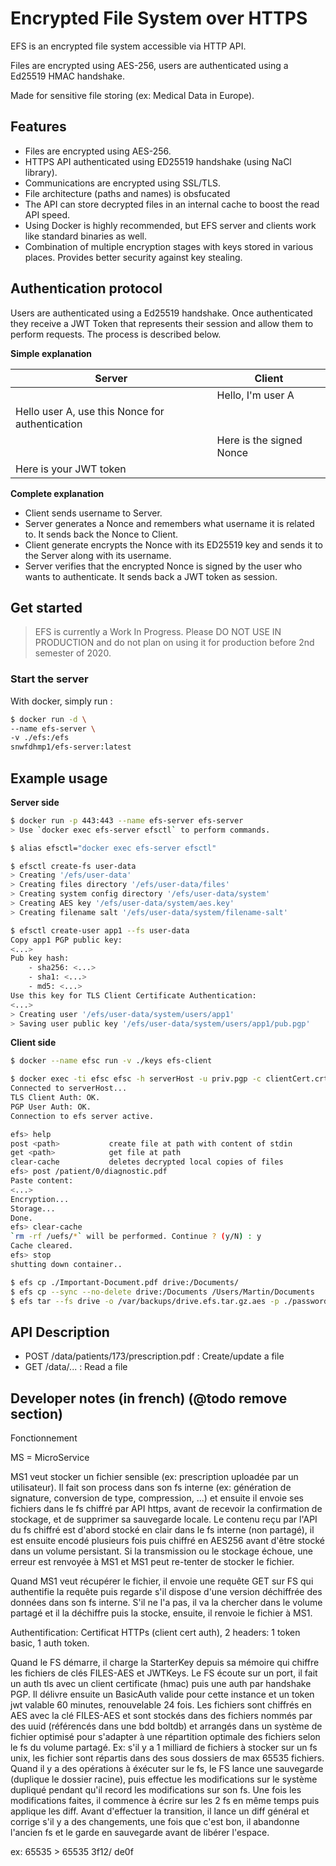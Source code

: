 # Encrypted File System over HTTPS

EFS is an encrypted file system accessible via HTTP API.

Files are encrypted using AES-256, users are authenticated using a Ed25519 HMAC handshake.

Made for sensitive file storing (ex: Medical Data in Europe).

## Features

- Files are encrypted using AES-256.
- HTTPS API authenticated using ED25519 handshake (using NaCl library).
- Communications are encrypted using SSL/TLS.
- File architecture (paths and names) is obsfucated
- The API can store decrypted files in an internal cache to boost the read API speed.
- Using Docker is highly recommended, but EFS server and clients work like standard binaries as well.
- Combination of multiple encryption stages with keys stored in various places. Provides better security against key stealing.

## Authentication protocol

Users are authenticated using a Ed25519 handshake. Once authenticated they receive a JWT Token that represents their session and allow them to perform requests. The process is described below.

**Simple explanation**

|Server|Client|
|---|---|
||Hello, I'm user A|
|Hello user A, use this Nonce for authentication||
||Here is the signed Nonce|
|Here is your JWT token||

**Complete explanation**

- Client sends username to Server.
- Server generates a Nonce and remembers what username it is related to. It sends back the Nonce to Client.
- Client generate encrypts the Nonce with its ED25519 key and sends it to the Server along with its username.
- Server verifies that the encrypted Nonce is signed by the user who wants to authenticate. It sends back a JWT token as session.

## Get started

> EFS is currently a Work In Progress. Please DO NOT USE IN PRODUCTION and do not plan on using it for production before 2nd semester of 2020.

### Start the server

With docker, simply run :

```sh
$ docker run -d \
--name efs-server \
-v ./efs:/efs
snwfdhmp1/efs-server:latest
```

## Example usage

**Server side**

```sh
$ docker run -p 443:443 --name efs-server efs-server
> Use `docker exec efs-server efsctl` to perform commands.

$ alias efsctl="docker exec efs-server efsctl"

$ efsctl create-fs user-data
> Creating '/efs/user-data'
> Creating files directory '/efs/user-data/files'
> Creating system config directory '/efs/user-data/system'
> Creating AES key '/efs/user-data/system/aes.key'
> Creating filename salt '/efs/user-data/system/filename-salt'

$ efsctl create-user app1 --fs user-data
Copy app1 PGP public key:
<...>
Pub key hash:
    - sha256: <...>
    - sha1: <...>
    - md5: <...>
Use this key for TLS Client Certificate Authentication:
<...>
> Creating user '/efs/user-data/system/users/app1'
> Saving user public key '/efs/user-data/system/users/app1/pub.pgp'
```

**Client side**

```sh
$ docker --name efsc run -v ./keys efs-client

$ docker exec -ti efsc efsc -h serverHost -u priv.pgp -c clientCert.crt
Connected to serverHost...
TLS Client Auth: OK.
PGP User Auth: OK.
Connection to efs server active.

efs> help
post <path>           create file at path with content of stdin
get <path>            get file at path
clear-cache           deletes decrypted local copies of files
efs> post /patient/0/diagnostic.pdf
Paste content:
<...>
Encryption...
Storage...
Done.
efs> clear-cache
`rm -rf /uefs/*` will be performed. Continue ? (y/N) : y
Cache cleared.
efs> stop
shutting down container..
```

```sh
$ efs cp ./Important-Document.pdf drive:/Documents/
$ efs cp --sync --no-delete drive:/Documents /Users/Martin/Documents
$ efs tar --fs drive -o /var/backups/drive.efs.tar.gz.aes -p ./password.txt
```

## API Description 

- POST /data/patients/173/prescription.pdf : Create/update a file
- GET /data/... : Read a file

## Developer notes (in french) (@todo remove section)

Fonctionnement

MS = MicroService

MS1 veut stocker un fichier sensible (ex: prescription uploadée par un utilisateur). Il fait son process dans son fs interne (ex: génération de signature, conversion de type, compression, ...) et ensuite il envoie ses fichiers dans le fs chiffré par API https, avant de recevoir la confirmation de stockage, et de supprimer sa sauvegarde locale. Le contenu reçu par l'API du fs chiffré est d'abord stocké en clair dans le fs interne (non partagé), il est ensuite encodé plusieurs fois puis chiffré en AES256 avant d'être stocké dans un volume persistant. Si la transmission ou le stockage échoue, une erreur est renvoyée à MS1 et MS1 peut re-tenter de stocker le fichier.

Quand MS1 veut récupérer le fichier, il envoie une requête GET sur FS qui authentifie la requête puis regarde s'il dispose d'une version déchiffrée des données dans son fs interne. S'il ne l'a pas, il va la chercher dans le volume partagé et il la déchiffre puis la stocke, ensuite, il renvoie le fichier à MS1.

Authentification: Certificat HTTPs (client cert auth), 2 headers: 1 token basic, 1 auth token.

Quand le FS démarre, il charge la StarterKey depuis sa mémoire qui chiffre les fichiers de clés FILES-AES et JWTKeys.
Le FS écoute sur un port, il fait un auth tls avec un client certificate (hmac) puis une auth par handshake PGP. Il délivre ensuite un BasicAuth valide pour cette instance et un token jwt valable 60 minutes, renouvelable 24 fois.
Les fichiers sont chiffrés en AES avec la clé FILES-AES et sont stockés dans des fichiers nommés par des uuid (référencés dans une bdd boltdb) et arrangés dans un système de fichier optimisé pour s'adapter à une répartition optimale des fichiers selon le fs du volume partagé.
Ex: s'il y a 1 milliard de fichiers à stocker sur un fs unix, les fichier sont répartis dans des sous dossiers de max 65535 fichiers.
Quand il y a des opérations à éxécuter sur le fs, le FS lance une sauvegarde (duplique le dossier racine), puis effectue les modifications sur le système dupliqué pendant qu'il record les modifications sur son fs. Une fois les modifications faites, il commence à écrire sur les 2 fs en même temps puis applique les diff. Avant d'effectuer la transition, il lance un diff général et corrige s'il y a des changements, une fois que c'est bon, il abandonne l'ancien fs et le garde en sauvegarde avant de libérer l'espace.


ex: 65535 > 65535
    3f12/
        de0f